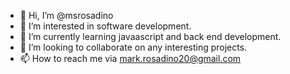 - 👋 Hi, I’m @msrosadino
- 👀 I’m interested in software development.
- 🌱 I’m currently learning javaascript and back end development.
- 💞️ I’m looking to collaborate on any interesting projects.
- 📫 How to reach me via mark.rosadino20@gmail.com

<!---
msrosadino/msrosadino is a ✨ special ✨ repository because its `README.md` (this file) appears on your GitHub profile.
You can click the Preview link to take a look at your changes.
--->
